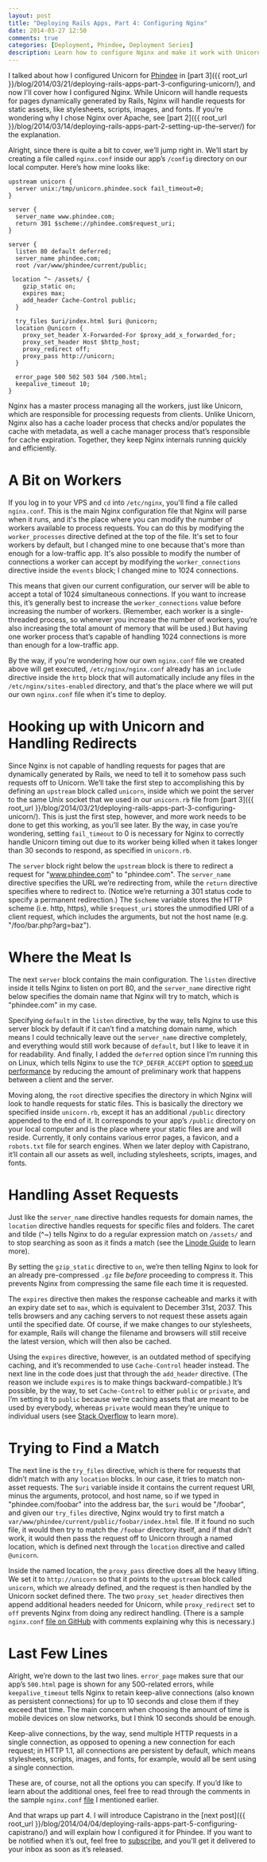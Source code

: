 ```yaml
---
layout: post
title: "Deploying Rails Apps, Part 4: Configuring Nginx"
date: 2014-03-27 12:50
comments: true
categories: [Deployment, Phindee, Deployment Series]
description: Learn how to configure Nginx and make it work with Unicorn.
---
```


I talked about how I configured Unicorn for [Phindee](http://phindee.com/) in [part 3]({{ root_url }}/blog/2014/03/21/deploying-rails-apps-part-3-configuring-unicorn/), and now I'll cover how I configured Nginx. While Unicorn will handle requests for pages dynamically generated by Rails, Nginx will handle requests for static assets, like stylesheets, scripts, images, and fonts. If you’re wondering why I chose Nginx over Apache, see [part 2]({{ root_url }}/blog/2014/03/14/deploying-rails-apps-part-2-setting-up-the-server/) for the explanation.

<!-- more -->

Alright, since there is quite a bit to cover, we’ll jump right in. We’ll start by creating a file called `nginx.conf` inside our app’s `/config` directory on our local computer. Here’s how mine looks like:

``` nginx nginx.conf
upstream unicorn {
  server unix:/tmp/unicorn.phindee.sock fail_timeout=0;
}

server {
  server_name www.phindee.com;
  return 301 $scheme://phindee.com$request_uri;
}

server {
  listen 80 default deferred;
  server_name phindee.com;
  root /var/www/phindee/current/public;

 location ^~ /assets/ {
    gzip_static on;
    expires max;
    add_header Cache-Control public;
  }

  try_files $uri/index.html $uri @unicorn; 
  location @unicorn {
    proxy_set_header X-Forwarded-For $proxy_add_x_forwarded_for;
    proxy_set_header Host $http_host;
    proxy_redirect off;
    proxy_pass http://unicorn;
  }
  
  error_page 500 502 503 504 /500.html;
  keepalive_timeout 10;
}
```

Nginx has a master process managing all the workers, just like Unicorn, which are responsible for processing requests from clients. Unlike Unicorn, Nginx also has a cache loader process that checks and/or populates the cache with metadata, as well a cache manager process that’s responsible for cache expiration. Together, they keep Nginx internals running quickly and efficiently.

# A Bit on Workers

If you log in to your VPS and `cd` into `/etc/nginx`, you'll find a file called `nginx.conf`. This is the main Nginx configuration file that Nginx will parse when it runs, and it's the place where you can modify the number of workers available to process requests. You can do this by modifying the `worker_processes` directive defined at the top of the file. It's set to four workers by default, but I changed mine to one because that's more than enough for a low-traffic app. It's also possible to modify the number of connections a worker can accept by modifying the `worker_connections` directive inside the `events` block; I changed mine to 1024 connections.

This means that given our current configuration, our server will be able to accept a total of 1024 simultaneous connections. If you want to increase this, it’s generally best to increase the `worker_connections` value before increasing the number of workers. (Remember, each worker is a single-threaded process, so whenever you increase the number of workers, you’re also increasing the total amount of memory that will be used.) But having one worker process that’s capable of handling 1024 connections is more than enough for a low-traffic app.

By the way, if you're wondering how our own `nginx.conf` file we created above will get executed, `/etc/nginx/nginx.conf` already has an `include` directive inside the `http` block that will automatically include any files in the `/etc/nginx/sites-enabled` directory, and that's the place where we will put our own `nginx.conf` file when it's time to deploy.

# Hooking up with Unicorn and Handling Redirects

Since Nginx is not capable of handling requests for pages that are dynamically generated by Rails, we need to tell it to somehow pass such requests off to Unicorn. We’ll take the first step to accomplishing this by defining an `upstream` block called `unicorn`, inside which we point the server to the same Unix socket that we used in our `unicorn.rb` file from [part 3]({{ root_url }}/blog/2014/03/21/deploying-rails-apps-part-3-configuring-unicorn/). This is just the first step, however, and more work needs to be done to get this working, as you’ll see later. By the way, in case you’re wondering, setting `fail_timeout` to 0 is necessary for Nginx to correctly handle Unicorn timing out due to its worker being killed when it takes longer than 30 seconds to respond, as specified in `unicorn.rb`.

The `server` block right below the `upstream` block is there to redirect a request for "www.phindee.com" to "phindee.com". The `server_name` directive specifies the URL we’re redirecting from, while the `return` directive specifies where to redirect to. (Notice we’re returning a 301 status code to specify a permanent redirection.) The `$scheme` variable stores the HTTP scheme (i.e. http, https), while `$request_uri` stores the unmodified URI of a client request, which includes the arguments, but not the host name (e.g. "/foo/bar.php?arg=baz").

# Where the Meat Is

The next `server` block contains the main configuration. The `listen` directive inside it tells Nginx to listen on port 80, and the `server_name` directive right below specifies the domain name that Nginx will try to match, which is "phindee.com" in my case. 

Specifying `default` in the `listen` directive, by the way, tells Nginx to use this server block by default if it can’t find a matching domain name, which means I could technically leave out the `server_name` directive completely, and everything would still work because of `default`, but I like to leave it in for readability. And finally, I added the `deferred` option since I’m running this on Linux, which tells Nginx to use the `TCP_DEFER_ACCEPT` option to [speed up performance](http://www.techrepublic.com/article/take-advantage-of-tcp-ip-options-to-optimize-data-transmission/) by reducing the amount of preliminary work that happens between a client and the server.

Moving along, the `root` directive specifies the directory in which Nginx will look to handle requests for static files. This is basically the directory we specified inside `unicorn.rb`, except it has an additional `/public` directory appended to the end of it. It corresponds to your app’s `/public` directory on your local computer and is the place where your static files are and will reside. Currently, it only contains various error pages, a favicon, and a `robots.txt` file for search engines. When we later deploy with Capistrano, it’ll contain all our assets as well, including stylesheets, scripts, images, and fonts.

# Handling Asset Requests

Just like the `server_name` directive handles requests for domain names, the `location` directive handles requests for specific files and folders. The caret and tilde (^~) tells Nginx to do a regular expression match on `/assets/` and to stop searching as soon as it finds a match (see the [Linode Guide](https://library.linode.com/web-servers/nginx/configuration/basic#sph_location-file-and-folder-configuration) to learn more).

By setting the `gzip_static` directive to `on`, we’re then telling Nginx to look for an already pre-compressed `.gz` file <em>before</em> proceeding to compress it. This prevents Nginx from compressing the same file each time it is requested. 

The `expires` directive then makes the response cacheable and marks it with an expiry date set to `max`, which is equivalent to December 31st, 2037. This tells browsers and any caching servers to not request these assets again until the specified date. Of course, if we make changes to our stylesheets, for example, Rails will change the filename and browsers will still receive the latest version, which will then also be cached. 

Using the `expires` directive, however, is an outdated method of specifying caching, and it’s recommended to use `Cache-Control` header instead. The next line in the code does just that through the `add_header` directive. (The reason we include  `expires` is to make things backward-compatible.) It’s possible, by the way, to set `Cache-Control` to either `public` or `private`, and I’m setting it to `public` because we’re caching assets that are meant to be used by everybody, whereas `private` would mean they’re unique to individual users (see [Stack Overflow](http://stackoverflow.com/questions/3492319/private-vs-public-in-cache-control) to learn more).

# Trying to Find a Match

The next line is the `try_files` directive, which is there for requests that didn’t match with any `location` blocks. In our case, it tries to match non-asset requests. The `$uri` variable inside it contains the current request URI, minus the arguments, protocol, and host name, so if we typed in "phindee.com/foobar" into the address bar, the `$uri` would be "/foobar", and given our `try_files` directive, Nginx would try to first match a `var/www/phindee/current/public/foobar/index.html` file. If it found no such file, it would then try to match the `/foobar` directory itself, and if that didn’t work, it would then pass the request off to Unicorn through a named location, which is defined next through the `location` directive and called `@unicorn`.

Inside the named location, the `proxy_pass` directive does all the heavy lifting. We set it to `http://unicorn` so that it points to the `upstream` block called `unicorn`, which we already defined, and the request is then handled by the Unicorn socket defined there. The two `proxy_set_header` directives then append additional headers needed for Unicorn, while `proxy_redirect` set to `off` prevents Nginx from doing any redirect handling. (There is a sample `nginx.conf` [file on GitHub](https://github.com/defunkt/unicorn/blob/master/examples/nginx.conf) with comments explaining why this is necessary.)

# Last Few Lines

Alright, we’re down to the last two lines. `error_page` makes sure that our app’s `500.html` page is shown for any 500-related errors, while `keepalive_timeout` tells Nginx to retain keep-alive connections (also known as persistent connections) for up to 10 seconds and close them if they exceed that time. The main concern when choosing the amount of time is mobile devices on slow networks, but I think 10 seconds should be enough.

Keep-alive connections, by the way, send multiple HTTP requests in a single connection, as opposed to opening a new connection for each request; in HTTP 1.1, all connections are persistent by default, which means stylesheets, scripts, images, and fonts, for example, would all be sent using a single connection.

These are, of course, not all the options you can specify. If you’d like to learn about the additional ones, feel free to read through the comments in the sample `nginx.conf` [file](https://github.com/defunkt/unicorn/blob/master/examples/nginx.conf) I mentioned earlier.

And that wraps up part 4. I will introduce Capistrano in the [next post]({{ root_url }}/blog/2014/04/04/deploying-rails-apps-part-5-configuring-capistrano/) and will explain how I configured it for Phindee. If you want to be notified when it’s out, feel free to [subscribe](http://www.feedblitz.com/f/?Sub=927939&cids=1), and you'll get it delivered to your inbox as soon as it’s released.
